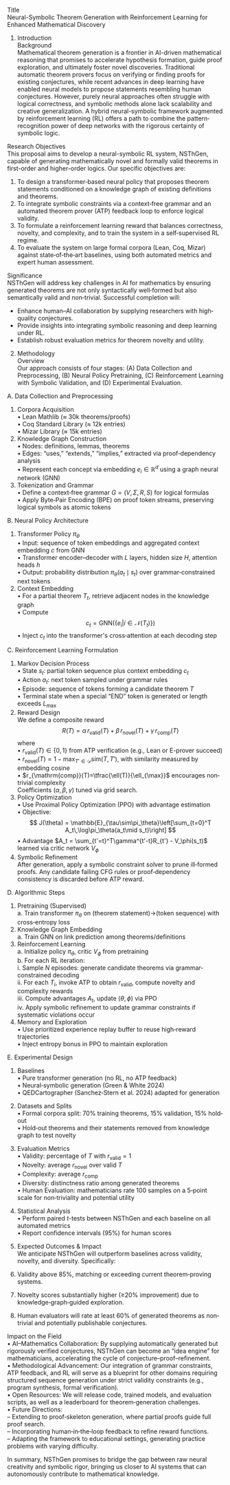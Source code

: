 Title  
Neural-Symbolic Theorem Generation with Reinforcement Learning for Enhanced Mathematical Discovery  

1. Introduction  
Background  
Mathematical theorem generation is a frontier in AI-driven mathematical reasoning that promises to accelerate hypothesis formation, guide proof exploration, and ultimately foster novel discoveries. Traditional automatic theorem provers focus on verifying or finding proofs for existing conjectures, while recent advances in deep learning have enabled neural models to propose statements resembling human conjectures. However, purely neural approaches often struggle with logical correctness, and symbolic methods alone lack scalability and creative generalization. A hybrid neural-symbolic framework augmented by reinforcement learning (RL) offers a path to combine the pattern‐recognition power of deep networks with the rigorous certainty of symbolic logic.

Research Objectives  
This proposal aims to develop a neural-symbolic RL system, NSThGen, capable of generating mathematically novel and formally valid theorems in first-order and higher-order logics. Our specific objectives are:  
1. To design a transformer‐based neural policy that proposes theorem statements conditioned on a knowledge graph of existing definitions and theorems.  
2. To integrate symbolic constraints via a context‐free grammar and an automated theorem prover (ATP) feedback loop to enforce logical validity.  
3. To formulate a reinforcement learning reward that balances correctness, novelty, and complexity, and to train the system in a self‐supervised RL regime.  
4. To evaluate the system on large formal corpora (Lean, Coq, Mizar) against state‐of‐the‐art baselines, using both automated metrics and expert human assessment.

Significance  
NSThGen will address key challenges in AI for mathematics by ensuring generated theorems are not only syntactically well‐formed but also semantically valid and non‐trivial. Successful completion will:  
- Enhance human–AI collaboration by supplying researchers with high‐quality conjectures.  
- Provide insights into integrating symbolic reasoning and deep learning under RL.  
- Establish robust evaluation metrics for theorem novelty and utility.

2. Methodology  
Overview  
Our approach consists of four stages: (A) Data Collection and Preprocessing, (B) Neural Policy Pretraining, (C) Reinforcement Learning with Symbolic Validation, and (D) Experimental Evaluation.  

A. Data Collection and Preprocessing  
1. Corpora Acquisition  
   • Lean Mathlib (≈ 30k theorems/proofs)  
   • Coq Standard Library (≈ 12k entries)  
   • Mizar Library (≈ 15k entries)  
2. Knowledge Graph Construction  
   • Nodes: definitions, lemmas, theorems  
   • Edges: “uses,” “extends,” “implies,” extracted via proof‐dependency analysis  
   • Represent each concept via embedding $e_i\in\mathbb{R}^d$ using a graph neural network (GNN)  
3. Tokenization and Grammar  
   • Define a context‐free grammar $G=(V,\Sigma,R,S)$ for logical formulas  
   • Apply Byte‐Pair Encoding (BPE) on proof token streams, preserving logical symbols as atomic tokens  

B. Neural Policy Architecture  
1. Transformer Policy $\pi_\theta$  
   • Input: sequence of token embeddings and aggregated context embedding $c$ from GNN  
   • Transformer encoder–decoder with $L$ layers, hidden size $H$, attention heads $h$  
   • Output: probability distribution $\pi_\theta(a_t\mid s_t)$ over grammar‐constrained next tokens  
2. Context Embedding  
   • For a partial theorem $T_t$, retrieve adjacent nodes in the knowledge graph  
   • Compute  
     $$ c_t = \mathrm{GNN}\bigl(\{e_i | i\in\mathcal{N}(T_t)\}\bigr) $$
   • Inject $c_t$ into the transformer's cross‐attention at each decoding step  

C. Reinforcement Learning Formulation  
1. Markov Decision Process  
   • State $s_t$: partial token sequence plus context embedding $c_t$  
   • Action $a_t$: next token sampled under grammar rules  
   • Episode: sequence of tokens forming a candidate theorem $T$  
   • Terminal state when a special “END” token is generated or length exceeds $L_{\max}$  
2. Reward Design  
   We define a composite reward  
     $$ R(T) = \alpha\,r_{\mathrm{valid}}(T) + \beta\,r_{\mathrm{novel}}(T) + \gamma\,r_{\mathrm{comp}}(T) $$
   where  
   • $r_{\mathrm{valid}}(T)\in\{0,1\}$ from ATP verification (e.g., Lean or E-prover succeed)  
   • $r_{\mathrm{novel}}(T)=1 - \max_{T'\in\mathcal{D}}\mathrm{sim}(T,T')$, with similarity measured by embedding cosine  
   • $r_{\mathrm{comp}}(T)=\tfrac{\ell(T)}{\ell_{\max}}$ encourages non‐trivial complexity  
   Coefficients $(\alpha,\beta,\gamma)$ tuned via grid search.  
3. Policy Optimization  
   • Use Proximal Policy Optimization (PPO) with advantage estimation  
   • Objective:  
     $$ J(\theta) = \mathbb{E}_{\tau\sim\pi_\theta}\left[\sum_{t=0}^T A_t\,\log\pi_\theta(a_t\mid s_t)\right] $$
   • Advantage $A_t = \sum_{t'=t}^T\gamma^{t'-t}R_{t'} - V_\phi(s_t)$ learned via critic network $V_\phi$  
4. Symbolic Refinement  
   After generation, apply a symbolic constraint solver to prune ill‐formed proofs. Any candidate failing CFG rules or proof‐dependency consistency is discarded before ATP reward.

D. Algorithmic Steps  
1. Pretraining (Supervised)  
   a. Train transformer $\pi_\theta$ on (theorem statement)$\to$(token sequence) with cross‐entropy loss  
2. Knowledge Graph Embedding  
   a. Train GNN on link prediction among theorems/definitions  
3. Reinforcement Learning  
   a. Initialize policy $\pi_\theta$, critic $V_\phi$ from pretraining  
   b. For each RL iteration:  
      i. Sample $N$ episodes: generate candidate theorems via grammar‐constrained decoding  
      ii. For each $T_i$, invoke ATP to obtain $r_{\mathrm{valid}}$, compute novelty and complexity rewards  
      iii. Compute advantages $A_t$, update $(\theta,\phi)$ via PPO  
      iv. Apply symbolic refinement to update grammar constraints if systematic violations occur  
4. Memory and Exploration  
   • Use prioritized experience replay buffer to reuse high‐reward trajectories  
   • Inject entropy bonus in PPO to maintain exploration  

E. Experimental Design  
1. Baselines  
   • Pure transformer generation (no RL, no ATP feedback)  
   • Neural‐symbolic generation (Green & White 2024)  
   • QEDCartographer (Sanchez‐Stern et al. 2024) adapted for generation  
2. Datasets and Splits  
   • Formal corpora split: 70% training theorems, 15% validation, 15% hold‐out  
   • Hold‐out theorems and their statements removed from knowledge graph to test novelty  
3. Evaluation Metrics  
   • Validity: percentage of $T$ with $r_{\mathrm{valid}}=1$  
   • Novelty: average $r_{\mathrm{novel}}$ over valid $T$  
   • Complexity: average $r_{\mathrm{comp}}$  
   • Diversity: distinctness ratio among generated theorems  
   • Human Evaluation: mathematicians rate 100 samples on a 5‐point scale for non‐triviality and potential utility  
4. Statistical Analysis  
   • Perform paired $t$-tests between NSThGen and each baseline on all automated metrics  
   • Report confidence intervals (95%) for human scores  

3. Expected Outcomes & Impact  
We anticipate NSThGen will outperform baselines across validity, novelty, and diversity. Specifically:  
1. Validity above 85%, matching or exceeding current theorem‐proving systems.  
2. Novelty scores substantially higher (≥20% improvement) due to knowledge‐graph‐guided exploration.  
3. Human evaluators will rate at least 60% of generated theorems as non‐trivial and potentially publishable conjectures.  

Impact on the Field  
• AI–Mathematics Collaboration: By supplying automatically generated but rigorously verified conjectures, NSThGen can become an “idea engine” for mathematicians, accelerating the cycle of conjecture–proof–refinement.  
• Methodological Advancement: Our integration of grammar constraints, ATP feedback, and RL will serve as a blueprint for other domains requiring structured sequence generation under strict validity constraints (e.g., program synthesis, formal verification).  
• Open Resources: We will release code, trained models, and evaluation scripts, as well as a leaderboard for theorem‐generation challenges.  
• Future Directions:  
   – Extending to proof‐skeleton generation, where partial proofs guide full proof search.  
   – Incorporating human‐in‐the‐loop feedback to refine reward functions.  
   – Adapting the framework to educational settings, generating practice problems with varying difficulty.

In summary, NSThGen promises to bridge the gap between raw neural creativity and symbolic rigor, bringing us closer to AI systems that can autonomously contribute to mathematical knowledge.